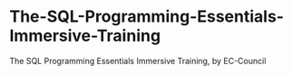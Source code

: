 # The-SQL-Programming-Essentials-Immersive-Training
The SQL Programming Essentials Immersive Training, by EC-Council
